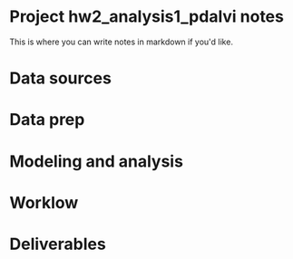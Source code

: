 # Project hw2_analysis1_pdalvi notes

 
This is where you can write notes in markdown if you'd like.

# Data sources


# Data prep


# Modeling and analysis


# Worklow


# Deliverables
